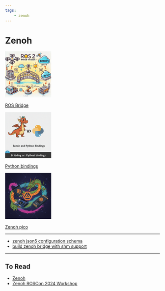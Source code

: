 ```yaml
---
tags:
    - zenoh
---
```


# Zenoh

<div class="grid-container">
    <div class="grid-item">
        <a href="ros_bridge">
        <img src="images/ros.png" width="150" height="150">
        <p>ROS Bridge</p>
        </a>
    </div>
    <div class="grid-item">
    <a href="python_bindings">
        <img src="images/python.png" width="150" height="150">
        <p>Python bindings</p>
        </a>
    </div>
    <div class="grid-item">
        <a href="remote_ssh">
        <img src="images/pico.png" width="150" height="150">
        <p>Zenoh pico</p>
        </a>
    </div>
    
</div>

---

- [zenoh json5 configuration schema](https://github.com/eclipse-zenoh/zenoh/blob/main/DEFAULT_CONFIG.json5)
- [build zenoh bridge with shm support ](ros_bridge/zenoh_bridge_build_with_shm.md)

---

## To Read
- [Zenoh](https://conferences2.sigcomm.org/acm-icn/2022/assets/zenoh-4-Zenoh-and-Zenoh-Flow-Hands-on-e8cbd760e0b88b74417fb1c14d1d373b5ce2a094bc29b5f1a0bfd8e52030c151.pdf)
- [Zenoh ROSCon 2024 Workshop](https://github.com/ZettaScaleLabs/roscon2024_workshop/tree/main)
  